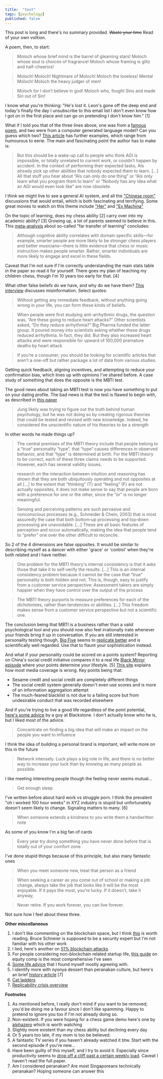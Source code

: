 ```yaml
---
title:  "test"
tags: [psychology]
published: false
---
```


This post is long and there's no summary provided. ~~Waste your time~~ Read of your own volition.

A poem, then, to start: 

> Moloch whose brief mind is the barrel of gleaming stars! Moloch whose soul is choices of fragrance! Moloch whose framing is glitz and half-cheerios!

> Moloch! Moloch! Nightmare of Moloch! Moloch the loveless! Mental Moloch! Moloch the heavy judger of men!

> Moloch for I don’t believe in god! Moloch who, fought Sins and made Sin out of Sin!

I know what you're thinking: "He's lost it. Leon's gone off the deep end and today's finally the day I unsubscribe to this email list I don't even know how I got on in the first place and can go on pretending I don't know him." \[1\]

What if I told you that of the three lines above, one was from a [famous poem](https://www.poetryfoundation.org/poems/49303/howl "howl"), and two were from a computer generated language model? Can you guess which two? [This article](https://slatestarcodex.com/2019/02/19/gpt-2-as-step-toward-general-intelligence/ "gpt 2") has further examples, which range from humourous to eerie. The main and fascinating point the author has to make is: 

> But this should be a wake-up call to people who think AGI is impossible, or totally unrelated to current work, or couldn’t happen by accident. In the context of performing their expected tasks, AIs already pick up other abilities that nobody expected them to learn. \[...\] All that stuff you hear about “AIs can only do one thing” or “AIs only learn what you program them to learn” or “Nobody has any idea what an AGI would even look like” are now obsolete.

I think we might live to see a general AI system, and all the ["Chinese room"](https://en.wikipedia.org/wiki/Chinese_room "chinese room") discussions that would entail, which is both fascinating and terrifying. Some great movies to watch on this theme include ["Her"](https://en.wikipedia.org/wiki/Her_(film) "wiki") and ["Ex Machina"](https://en.wikipedia.org/wiki/Ex_Machina_(film) "wiki")

On the topic of learning, does my chess ability \[2\] carry over into my academic ability? \[3\] Growing up, a lot of parents seemed to believe in this. This [meta-analysis](https://journals.sagepub.com/doi/pdf/10.1177/0963721417712760 "far transfer") about so-called "far transfer of learning" concludes:

> Although cognitive ability correlates with domain specific skills—for example, smarter people are more likely to be stronger chess players and better musicians—there is little evidence that chess or music instruction makes people smarter. Rather, smarter individuals are more likely to engage and excel in these fields. 

Caveat that I'm not sure if I'm correctly understanding the main stats table in the paper so read it for yourself. There goes my plan of teaching my children chess, though I'm 10 years too early for that. \[4\]

What other false beliefs do we have, and why do we have them? [This interview](http://nautil.us/issue/69/patterns/why-misinformation-is-about-who-you-trust-not-what-you-think "misinformation") discusses misinformation. Select quotes:

> Without getting any immediate feedback, without anything going wrong in your life, you can form these kinds of beliefs.

> When people were first studying anti-arrhythmic drugs, the question was, “Are these going to reduce heart attacks?” Other scientists asked, “Do they reduce arrhythmia?” Big Pharma funded the latter group. It poured money into scientists asking whether these drugs reduced arrhythmia. In fact, they did. But they also increased heart attacks and were responsible for upward of 100,000 premature deaths by heart attack

> If you’re a consumer, you should be looking for scientific articles that aren’t a one-off but rather package a lot of data from various studies. 

Getting quick feedback, aligning incentives, and attempting to reduce your confirmation bias, which lines up with opinions I've shared before. A case study of something that does the opposite is the MBTI test.

The good news about taking an MBTI test is now you have something to put on your dating profile. The bad news is that the test is flawed to begin with, as described in [this paper](https://onlinelibrary.wiley.com/doi/abs/10.1111/spc3.12434?af=R "might need special access")

> Jung likely was trying to figure out the truth behind human psychology, but he was not doing so by creating rigorous theories that could be tested and revised with new knowledge. Indeed, he considered the unscientific nature of his theories to be a strength

In other words he made things up?

> The central premises of the MBTI theory include that people belong to a “true” personality “type”, that “type” causes differences in observed behavior, and that “type” is determined at birth. For the MBTI theory to be correct, each of these three claims needs to be supported. However, each has several validity issues. 

> research on the interaction between intuition and reasoning has shown that they are both ubiquitously operating
and not opposites at all \[...\] to the extent that “thinking” (T) and “feeling” (F) are not actually opposites, it does not make sense to say that people are born with a preference for one or the other, since the “or” is no longer meaningful.

> Sensing and perceiving patterns are such pervasive and nonconscious processes (e.g., Schneider & Chein, 2003) that is most assuredly the case that both bottom‐up processing and top‐down processing are unavoidable. \[...\] These are all basic features of perception and occur automatically, making the idea that people tend to “prefer” one over the other difficult to reconcile.

So 2 of the 4 dimensions are false opposites. It would be similar to describing myself as a dancer with either 'grace' or 'control' when they're both related and I have neither.

> One problem for the MBTI theory's internal consistency is that it asks those that take it to self‐verify the results. \[...\] This is an internal consistency problem because it cannot be the case that “true” personality is both hidden and not. This is, though, easy to justify from a customer service perspective: Assessment takers are simply happier when they have control over the output of the process

> The MBTI theory purports to measure preferences for each of the dichotomies, rather than tendencies or abilities. \[...\] This freedom makes sense from a customer service perspective but not a scientific one.

The conclusion being that MBTI is a business rather than a valid psychological tool and you should now also feel irrationally irate whenever your friends bring it up in conversation. If you are still interested in personality testing though, [Big Five](https://en.wikipedia.org/wiki/Big_Five_personality_traits "wiki") seems to [replicate better](https://mobile.twitter.com/cjsotomatic/status/1091378831057932289) and is scientifically well regarded. Use that to flaunt your sophistication instead.

And what if your personality could be scored on a points system? Reporting on China's social credit initiative compares it to a real life [Black Mirror episode](https://en.wikipedia.org/wiki/Nosedive_(Black_Mirror) "Nosedive") where your points determine your lifestyle. \[5\] [This site](https://www.chinalawtranslate.com/en/social-credit-articles/ "chinalawtranslate") explains how most media coverage is wrong. Key points being that:
  * Sesame credit and social credit are completely different things
  * The social credit system generally doesn't even use scores and is more of an information aggregation attempt
  * The much-feared blacklist is not due to a failing score but from undesirable conduct that was recorded elsewhere
  
And if you're trying to live a good life regardless of the point potential, [here's some advice](https://www.blackstone.com/media/press-releases/article/blackstone%27s-byron-wien-discusses-lessons-learned-in-his-first-80-years "byron wien") by a guy at Blackstone. I don't actually know who he is, but I liked most of the advice. 

> Concentrate on finding a big idea that will make an impact on the people you want to influence

I think the idea of building a personal brand is important, will write more on this in the future

> Network intensely.  Luck plays a big role in life, and there is no better way to increase your luck than by knowing as many people as possible.

I like meeting interesting people though the feeling never seems mutual...

> Get enough sleep

I've written before about hard work vs struggle porn. I think the prevalent "oh i worked 100 hour weeks" in XYZ industry is stupid but unfortunately doesn't seem likely to change. Signaling matters to many. \[6\]

> When someone extends a kindness to you write them a handwritten note

As some of you know I'm a big fan of cards

> Every year try doing something you have never done before that is totally out of your comfort zone

I've done stupid things because of this principle, but also many fantastic ones

> When you meet someone new, treat that person as a friend

> When seeking a career as you come out of school or making a job change, always take the job that looks like it will be the most enjoyable.  If it pays the most, you’re lucky.  If it doesn’t, take it anyway,

> Never retire.  If you work forever, you can live forever.

Not sure how I feel about these three. 

**Other miscellaneous**

1. I don't like commenting on the blockchain space, but I think [this](https://www.schneier.com/blog/archives/2019/02/blockchain_and_.html "schneier on blockchain") is worth reading. Bruce Schneier is supposed to be a security expert but I'm not familiar with his other work
2. I lied, here's another on [51% blockchain attacks](https://www.technologyreview.com/s/612974/once-hailed-as-unhackable-blockchains-are-now-getting-hacked/ "blockchain 51%")
3. For people considering non-blockchain related startup life, [this guide](
https://www.holloway.com/g/equity-compensation "holloway guide") on equity comp is the most comprehensive I've seen
4. [Some life advice](https://www.primermagazine.com/2019/live/five-lies "lies we tell ourselves") that I found myself mostly agreeing with. 
5. I identify more with nyonya dessert than peranakan culture, but here's an brief [history article](https://chinachannel.org/2019/01/24/peranakan/ "china channel") \[7\]
6. [Cat ladders](https://www.theguardian.com/cities/gallery/2019/feb/14/cat-ladders-a-creative-solution-for-felines-in-flats-in-pictures "what it sounds like")
7. [Replicability crisis overview](https://www.leonlinsx.com/replicability-crisis/ "replicability crisis")

**Footnotes**
1. As mentioned before, I really don't mind if you want to be removed; you'd be doing me a favour since I don't like spamming. Happy to pretend to ignore you too if I'm not already doing so.
2. Non-existent. If you were hoping for a chess game demo here's one by [alphazero](https://youtu.be/lFXJWPhDsSY "alphazero vs stockfish") which is worth watching
3. Slightly more existent than my chess ability but declining every day
4. Or 5 years too late, if my mom is too be believed. 
5. A fantastic TV series if you haven't already watched it btw. Start with the second episode if you're new...
6. Have been guilty of this myself, and I try to avoid it. Especially since productivity seems to [drop off a cliff past a certain weekly load](http://ftp.iza.org/dp8129.pdf "study on productivity"). Caveat I haven't read the full paper. 
7. Am I considered peranakan? Are most Singaporeans technically peranakan? Hoping someone can answer this
